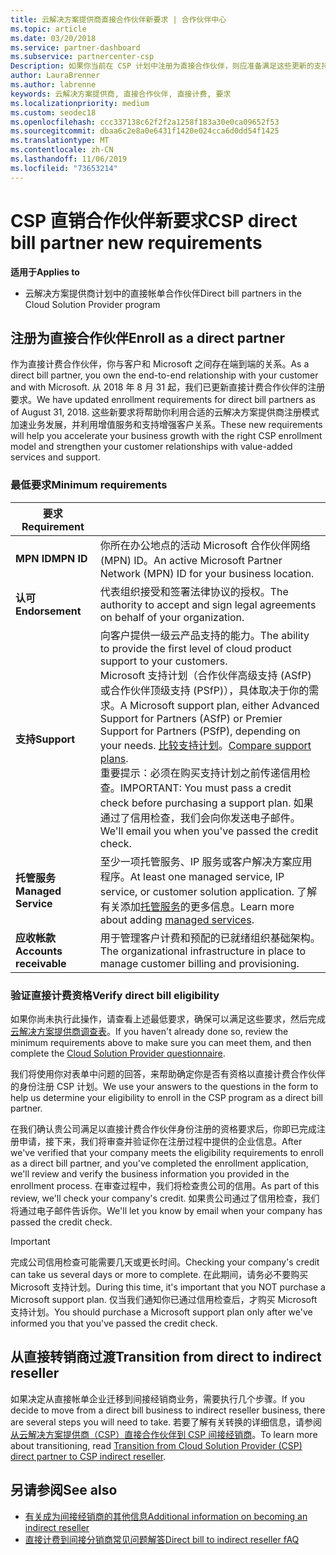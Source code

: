 ```yaml
---
title: 云解决方案提供商直接合作伙伴新要求 | 合作伙伴中心
ms.topic: article
ms.date: 03/20/2018
ms.service: partner-dashboard
ms.subservice: partnercenter-csp
Description: 如果你当前在 CSP 计划中注册为直接合作伙伴，则应准备满足这些更新的支持和服务要求。
author: LauraBrenner
ms.author: labrenne
keywords: 云解决方案提供商, 直接合作伙伴, 直接计费, 要求
ms.localizationpriority: medium
ms.custom: seodec18
ms.openlocfilehash: ccc337138c62f2f2a1258f183a30e0ca09652f53
ms.sourcegitcommit: dbaa6c2e8a0e6431f1420e024cca6d0dd54f1425
ms.translationtype: MT
ms.contentlocale: zh-CN
ms.lasthandoff: 11/06/2019
ms.locfileid: "73653214"
---
```

# <a name="csp-direct-bill-partner-new-requirements"></a><span data-ttu-id="86fb6-104">CSP 直销合作伙伴新要求</span><span class="sxs-lookup"><span data-stu-id="86fb6-104">CSP direct bill partner new requirements</span></span>

<span data-ttu-id="86fb6-105">**适用于**</span><span class="sxs-lookup"><span data-stu-id="86fb6-105">**Applies to**</span></span>

- <span data-ttu-id="86fb6-106">云解决方案提供商计划中的直接帐单合作伙伴</span><span class="sxs-lookup"><span data-stu-id="86fb6-106">Direct bill partners in the Cloud Solution Provider program</span></span>

## <a name="enroll-as-a-direct-partner"></a><span data-ttu-id="86fb6-107">注册为直接合作伙伴</span><span class="sxs-lookup"><span data-stu-id="86fb6-107">Enroll as a direct partner</span></span>

<span data-ttu-id="86fb6-108">作为直接计费合作伙伴，你与客户和 Microsoft 之间存在端到端的关系。</span><span class="sxs-lookup"><span data-stu-id="86fb6-108">As a direct bill partner, you own the end-to-end relationship with your customer and with Microsoft.</span></span> <span data-ttu-id="86fb6-109">从 2018 年 8 月 31 起，我们已更新直接计费合作伙伴的注册要求。</span><span class="sxs-lookup"><span data-stu-id="86fb6-109">We have updated enrollment requirements for direct bill partners as of August 31, 2018.</span></span> <span data-ttu-id="86fb6-110">这些新要求将帮助你利用合适的云解决方案提供商注册模式加速业务发展，并利用增值服务和支持增强客户关系。</span><span class="sxs-lookup"><span data-stu-id="86fb6-110">These new requirements will help you accelerate your business growth with the right CSP enrollment model and strengthen your customer relationships with value-added services and support.</span></span>

### <a name="minimum-requirements"></a><span data-ttu-id="86fb6-111">最低要求</span><span class="sxs-lookup"><span data-stu-id="86fb6-111">Minimum requirements</span></span>

|<span data-ttu-id="86fb6-112">**要求**</span><span class="sxs-lookup"><span data-stu-id="86fb6-112">**Requirement**</span></span>|                             |
|--------------------------------|--------------------------------------------------------------|
|<span data-ttu-id="86fb6-113">**MPN ID**</span><span class="sxs-lookup"><span data-stu-id="86fb6-113">**MPN ID**</span></span>   |<span data-ttu-id="86fb6-114">你所在办公地点的活动 Microsoft 合作伙伴网络 (MPN) ID。</span><span class="sxs-lookup"><span data-stu-id="86fb6-114">An active Microsoft Partner Network (MPN) ID for your business location.</span></span>    |
|<span data-ttu-id="86fb6-115">**认可**</span><span class="sxs-lookup"><span data-stu-id="86fb6-115">**Endorsement**</span></span>   |<span data-ttu-id="86fb6-116">代表组织接受和签署法律协议的授权。</span><span class="sxs-lookup"><span data-stu-id="86fb6-116">The authority to accept and sign legal agreements on behalf of your organization.</span></span>|
|<span data-ttu-id="86fb6-117">**支持**</span><span class="sxs-lookup"><span data-stu-id="86fb6-117">**Support**</span></span>   |<span data-ttu-id="86fb6-118">向客户提供一级云产品支持的能力。</span><span class="sxs-lookup"><span data-stu-id="86fb6-118">The ability to provide the first level of cloud product support to your customers.</span></span> <br><span data-ttu-id="86fb6-119">Microsoft 支持计划（合作伙伴高级支持 (ASfP) 或合作伙伴顶级支持 (PSfP)），具体取决于你的需求。</span><span class="sxs-lookup"><span data-stu-id="86fb6-119">A Microsoft support plan, either Advanced Support for Partners (ASfP) or Premier Support for Partners (PSfP), depending on your needs.</span></span> <span data-ttu-id="86fb6-120">[比较支持计划](https://partner.microsoft.com/support/partnersupport)。</span><span class="sxs-lookup"><span data-stu-id="86fb6-120">[Compare support plans](https://partner.microsoft.com/support/partnersupport).</span></span><br> <span data-ttu-id="86fb6-121">重要提示：必须在购买支持计划之前传递信用检查。</span><span class="sxs-lookup"><span data-stu-id="86fb6-121">IMPORTANT: You must pass a credit check before purchasing a support plan.</span></span> <span data-ttu-id="86fb6-122">如果通过了信用检查，我们会向你发送电子邮件。</span><span class="sxs-lookup"><span data-stu-id="86fb6-122">We'll email you when you've passed the credit check.</span></span> |
|<span data-ttu-id="86fb6-123">**托管服务**</span><span class="sxs-lookup"><span data-stu-id="86fb6-123">**Managed Service**</span></span>   |<span data-ttu-id="86fb6-124">至少一项托管服务、IP 服务或客户解决方案应用程序。</span><span class="sxs-lookup"><span data-stu-id="86fb6-124">At least one managed service, IP service, or customer solution application.</span></span> <span data-ttu-id="86fb6-125">了解有关添加[托管服务](https://partner.microsoft.com/business-opportunities/managed-services-provider)的更多信息。</span><span class="sxs-lookup"><span data-stu-id="86fb6-125">Learn more about adding [managed services](https://partner.microsoft.com/business-opportunities/managed-services-provider).</span></span>|
|<span data-ttu-id="86fb6-126">**应收帐款**</span><span class="sxs-lookup"><span data-stu-id="86fb6-126">**Accounts receivable**</span></span> |<span data-ttu-id="86fb6-127">用于管理客户计费和预配的已就绪组织基础架构。</span><span class="sxs-lookup"><span data-stu-id="86fb6-127">The organizational infrastructure in place to manage customer billing and provisioning.</span></span>

### <a name="verify-direct-bill-eligibility"></a><span data-ttu-id="86fb6-128">验证直接计费资格</span><span class="sxs-lookup"><span data-stu-id="86fb6-128">Verify direct bill eligibility</span></span>

<span data-ttu-id="86fb6-129">如果你尚未执行此操作，请查看上述最低要求，确保可以满足这些要求，然后完成[云解决方案提供商调查表](https://partner.microsoft.com/cloud-solution-provider/assessment)。</span><span class="sxs-lookup"><span data-stu-id="86fb6-129">If you haven't already done so, review the minimum requirements above to make sure you can meet them, and then complete the [Cloud Solution Provider questionnaire](https://partner.microsoft.com/cloud-solution-provider/assessment).</span></span>

<span data-ttu-id="86fb6-130">我们将使用你对表单中问题的回答，来帮助确定你是否有资格以直接计费合作伙伴的身份注册 CSP 计划。</span><span class="sxs-lookup"><span data-stu-id="86fb6-130">We use your answers to the questions in the form to help us determine your eligibility to enroll in the CSP program as a direct bill partner.</span></span>

<span data-ttu-id="86fb6-131">在我们确认贵公司满足以直接计费合作伙伴身份注册的资格要求后，你即已完成注册申请，接下来，我们将审查并验证你在注册过程中提供的企业信息。</span><span class="sxs-lookup"><span data-stu-id="86fb6-131">After we've verified that your company meets the eligibility requirements to enroll as a direct bill partner, and you've completed the enrollment application, we'll review and verify the business information you provided in the enrollment process.</span></span> <span data-ttu-id="86fb6-132">在审查过程中，我们将检查贵公司的信用。</span><span class="sxs-lookup"><span data-stu-id="86fb6-132">As part of this review, we'll check your company's credit.</span></span> <span data-ttu-id="86fb6-133">如果贵公司通过了信用检查，我们将通过电子邮件告诉你。</span><span class="sxs-lookup"><span data-stu-id="86fb6-133">We'll let you know by email when your company has passed the credit check.</span></span>

>[!IMPORTANT]
><span data-ttu-id="86fb6-134">完成公司信用检查可能需要几天或更长时间。</span><span class="sxs-lookup"><span data-stu-id="86fb6-134">Checking your company's credit can take us several days or more to complete.</span></span> <span data-ttu-id="86fb6-135">在此期间，请务必不要购买 Microsoft 支持计划。</span><span class="sxs-lookup"><span data-stu-id="86fb6-135">During this time, it's important that you NOT purchase a Microsoft support plan.</span></span> <span data-ttu-id="86fb6-136">仅当我们通知你已通过信用检查后，才购买 Microsoft 支持计划。</span><span class="sxs-lookup"><span data-stu-id="86fb6-136">You should purchase a Microsoft support plan only after we've informed you that you've passed the credit check.</span></span>

## <a name="transition-from-direct-to-indirect-reseller"></a><span data-ttu-id="86fb6-137">从直接转销商过渡</span><span class="sxs-lookup"><span data-stu-id="86fb6-137">Transition from direct to indirect reseller</span></span>

<span data-ttu-id="86fb6-138">如果决定从直接帐单企业迁移到间接经销商业务，需要执行几个步骤。</span><span class="sxs-lookup"><span data-stu-id="86fb6-138">If you decide to move from a direct bill business to indirect reseller business, there are several steps you will need to take.</span></span> <span data-ttu-id="86fb6-139">若要了解有关转换的详细信息，请参阅[从云解决方案提供商（CSP）直接合作伙伴到 CSP 间接经销商](transition-direct-to-indirect.md)。</span><span class="sxs-lookup"><span data-stu-id="86fb6-139">To learn more about transitioning, read [Transition from Cloud Solution Provider (CSP) direct partner to CSP indirect reseller](transition-direct-to-indirect.md).</span></span> 

## <a name="see-also"></a><span data-ttu-id="86fb6-140">另请参阅</span><span class="sxs-lookup"><span data-stu-id="86fb6-140">See also</span></span>

- [<span data-ttu-id="86fb6-141">有关成为间接经销商的其他信息</span><span class="sxs-lookup"><span data-stu-id="86fb6-141">Additional information on becoming an indirect reseller</span></span>](https://assetsprod.microsoft.com/csp-directbill-to-indirect-transition.pdf)
- [<span data-ttu-id="86fb6-142">直接计费到间接分销商常见问题解答</span><span class="sxs-lookup"><span data-stu-id="86fb6-142">Direct bill to indirect reseller fAQ</span></span>](https://assetsprod.microsoft.com/mpn/direct-bill-partner-faq.pdf)
